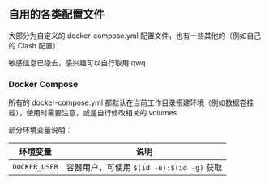 ## 自用的各类配置文件

大部分为自定义的 docker-compose.yml 配置文件，也有一些其他的（例如自己的 Clash 配置）
 
敏感信息已隐去，感兴趣可以自行取用 qwq

### Docker Compose

所有的 docker-compose.yml 都默认在当前工作目录搭建环境（例如数据卷挂载），使用时需要注意，或是自行修改相关的 volumes

部分环境变量说明：

|   环境变量    |                   说明                    |
| :-----------: | :---------------------------------------: |
| `DOCKER_USER` | 容器用户，可使用 `$(id -u):$(id -g)` 获取 |
